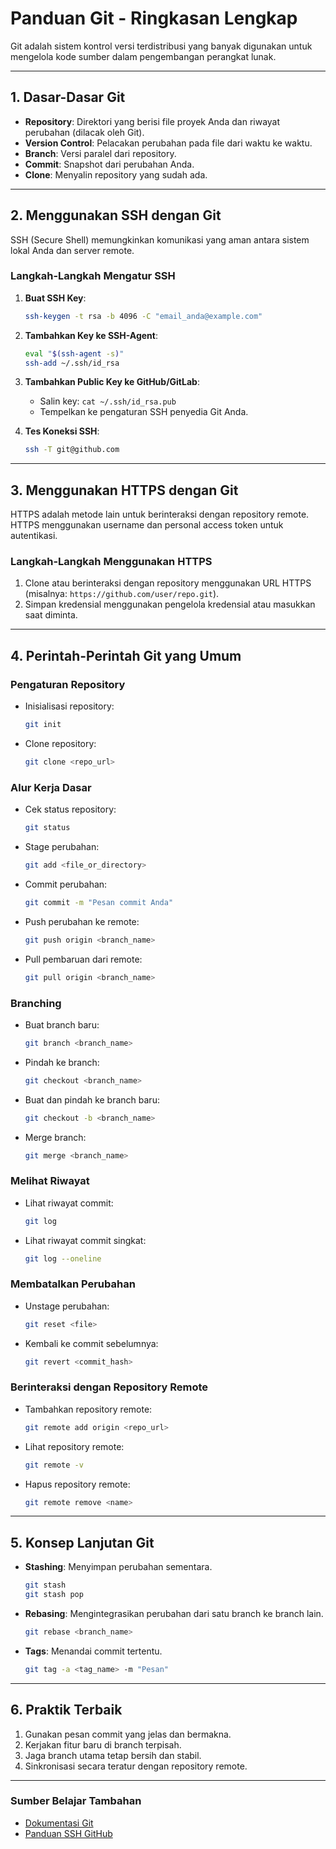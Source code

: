 # Panduan Git - Ringkasan Lengkap

Git adalah sistem kontrol versi terdistribusi yang banyak digunakan untuk mengelola kode sumber dalam pengembangan perangkat lunak.

---

## 1. Dasar-Dasar Git

- **Repository**: Direktori yang berisi file proyek Anda dan riwayat perubahan (dilacak oleh Git).
- **Version Control**: Pelacakan perubahan pada file dari waktu ke waktu.
- **Branch**: Versi paralel dari repository.
- **Commit**: Snapshot dari perubahan Anda.
- **Clone**: Menyalin repository yang sudah ada.

---

## 2. Menggunakan SSH dengan Git

SSH (Secure Shell) memungkinkan komunikasi yang aman antara sistem lokal Anda dan server remote.

### Langkah-Langkah Mengatur SSH

1. **Buat SSH Key**:
   ```bash
   ssh-keygen -t rsa -b 4096 -C "email_anda@example.com"
   ```
2. **Tambahkan Key ke SSH-Agent**:
   ```bash
   eval "$(ssh-agent -s)"
   ssh-add ~/.ssh/id_rsa
   ```
3. **Tambahkan Public Key ke GitHub/GitLab**:

   - Salin key: `cat ~/.ssh/id_rsa.pub`
   - Tempelkan ke pengaturan SSH penyedia Git Anda.

4. **Tes Koneksi SSH**:
   ```bash
   ssh -T git@github.com
   ```

---

## 3. Menggunakan HTTPS dengan Git

HTTPS adalah metode lain untuk berinteraksi dengan repository remote. HTTPS menggunakan username dan personal access token untuk autentikasi.

### Langkah-Langkah Menggunakan HTTPS

1. Clone atau berinteraksi dengan repository menggunakan URL HTTPS (misalnya: `https://github.com/user/repo.git`).
2. Simpan kredensial menggunakan pengelola kredensial atau masukkan saat diminta.

---

## 4. Perintah-Perintah Git yang Umum

### Pengaturan Repository

- Inisialisasi repository:
  ```bash
  git init
  ```
- Clone repository:
  ```bash
  git clone <repo_url>
  ```

### Alur Kerja Dasar

- Cek status repository:
  ```bash
  git status
  ```
- Stage perubahan:
  ```bash
  git add <file_or_directory>
  ```
- Commit perubahan:
  ```bash
  git commit -m "Pesan commit Anda"
  ```
- Push perubahan ke remote:
  ```bash
  git push origin <branch_name>
  ```
- Pull pembaruan dari remote:
  ```bash
  git pull origin <branch_name>
  ```

### Branching

- Buat branch baru:
  ```bash
  git branch <branch_name>
  ```
- Pindah ke branch:
  ```bash
  git checkout <branch_name>
  ```
- Buat dan pindah ke branch baru:
  ```bash
  git checkout -b <branch_name>
  ```
- Merge branch:
  ```bash
  git merge <branch_name>
  ```

### Melihat Riwayat

- Lihat riwayat commit:
  ```bash
  git log
  ```
- Lihat riwayat commit singkat:
  ```bash
  git log --oneline
  ```

### Membatalkan Perubahan

- Unstage perubahan:
  ```bash
  git reset <file>
  ```
- Kembali ke commit sebelumnya:
  ```bash
  git revert <commit_hash>
  ```

### Berinteraksi dengan Repository Remote

- Tambahkan repository remote:
  ```bash
  git remote add origin <repo_url>
  ```
- Lihat repository remote:
  ```bash
  git remote -v
  ```
- Hapus repository remote:
  ```bash
  git remote remove <name>
  ```

---

## 5. Konsep Lanjutan Git

- **Stashing**: Menyimpan perubahan sementara.
  ```bash
  git stash
  git stash pop
  ```
- **Rebasing**: Mengintegrasikan perubahan dari satu branch ke branch lain.
  ```bash
  git rebase <branch_name>
  ```
- **Tags**: Menandai commit tertentu.
  ```bash
  git tag -a <tag_name> -m "Pesan"
  ```

---

## 6. Praktik Terbaik

1. Gunakan pesan commit yang jelas dan bermakna.
2. Kerjakan fitur baru di branch terpisah.
3. Jaga branch utama tetap bersih dan stabil.
4. Sinkronisasi secara teratur dengan repository remote.

---

### Sumber Belajar Tambahan

- [Dokumentasi Git](https://git-scm.com/doc)
- [Panduan SSH GitHub](https://docs.github.com/en/authentication/connecting-to-github-with-ssh)
